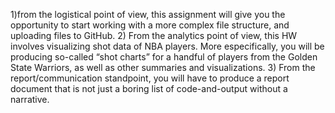 1)from the logistical point of view, this
assignment will give you the opportunity to start working with a more complex file structure,
and uploading files to GitHub. 
2) From the analytics point of view, this HW involves
visualizing shot data of NBA players. More especifically, you will be producing so-called “shot
charts” for a handful of players from the Golden State Warriors, as well as other summaries
and visualizations. 
3) From the report/communication standpoint, you will have to produce
a report document that is not just a boring list of code-and-output without a narrative.
